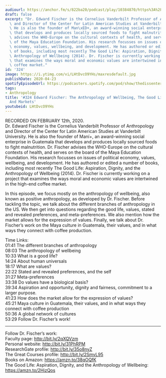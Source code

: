 ```yaml
---
audiourl: https://anchor.fm/s/822ba20/podcast/play/10384870/https%3A%2F%2Fd3ctxlq1ktw2nl.cloudfront.net%2Fproduction%2F2020-1-14%2F49308908-44100-2-47668ebd697c6.m4a
draft: false
excerpt: "Dr. Edward Fischer is the Cornelius Vanderbilt Professor of Anthropology\
  \ and Director of the Center for Latin American Studies at Vanderbilt University.\
  \ He is also the founder of Man\xED+, an award-winning social enterprise in Guatemala\
  \ that develops and produces locally sourced foods to fight malnutrition. Dr. Fischer\
  \ advises the WHO-Europe on the cultural contexts of health, and serves on the board\
  \ of the Maya Education Foundation. His research focusses on issues of political\
  \ economy, values, wellbeing, and development. He has authored or edited a number\
  \ of books, including most recently The Good Life: Aspiration, Dignity, and the\
  \ Anthropology of Wellbeing (2014). Dr. Fischer is currently working on a project\
  \ that examines the ways moral and economic values are intertwined in the high-end\
  \ coffee market."
id: '324'
image: https://i.ytimg.com/vi/LHtDvcO9YHs/maxresdefault.jpg
publishDate: 2020-04-23
spotifyEpisodeUrl: https://podcasters.spotify.com/pod/show/thedissenter/episodes/324-Edward-Fischer-The-Anthropology-of-Wellbeing--The-Good-Life--Values--And-Markets-eare16
tags:
- Anthropology
title: '#324 Edward Fischer: The Anthropology of Wellbeing, The Good Life, Values,
  And Markets'
youtubeid: LHtDvcO9YHs
---
```

<div class="timelinks">

RECORDED ON FEBRUARY 12th, 2020.  
Dr. Edward Fischer is the Cornelius Vanderbilt Professor of Anthropology and Director of the Center for Latin American Studies at Vanderbilt University. He is also the founder of Maní+, an award-winning social enterprise in Guatemala that develops and produces locally sourced foods to fight malnutrition. Dr. Fischer advises the WHO-Europe on the cultural contexts of health, and serves on the board of the Maya Education Foundation. His research focusses on issues of political economy, values, wellbeing, and development. He has authored or edited a number of books, including most recently The Good Life: Aspiration, Dignity, and the Anthropology of Wellbeing (2014). Dr. Fischer is currently working on a project that examines the ways moral and economic values are intertwined in the high-end coffee market.

In this episode, we focus mostly on the anthropology of wellbeing, also known as positive anthropology, as developed by Dr. Fischer. Before tackling the topic, we talk about the different branches of anthropology in the US. We then get into questions regarding the good life, values, stated and revealed preferences, and meta-preferences. We also mention how the market allows for the expression of values. Finally, we talk about Dr. Fischer’s work on the Maya culture in Guatemala, their values, and in what ways they connect with coffee production.


Time Links:  
<time>01:41</time> The different branches of anthropology  
<time>08:03</time> The anthropology of wellbeing  
<time>10:33</time> What is a good life?  
<time>14:24</time> About human universals  
<time>18:17</time> What are values?  
<time>22:22</time> Stated and revealed preferences, and the self  
<time>31:27</time> Meta-preferences  
<time>33:38</time> Do values have a biological basis?  
<time>39:34</time> Aspiration and opportunity, dignity and fairness, commitment to a larger purpose.  
<time>41:23</time> How does the market allow for the expression of values?  
<time>45:21</time> Maya culture in Guatemala, their values, and in what ways they connect with coffee production  
<time>50:36</time> A global network of cultures  
<time>53:29</time> Follow Dr. Fischer’s work!

---

Follow Dr. Fischer’s work:  
Faculty page: http://bit.ly/2qXQVzm  
Personal website: http://bit.ly/31PhRPM  
ResearchGate profile: http://bit.ly/35o8nvZ  
The Great Courses profile: http://bit.ly/2SmvL95  
Books on Amazon: https://amzn.to/38qOQfK  
The Good Life: Aspiration, Dignity, and the Anthropology of Wellbeing: https://amzn.to/2HizQos
</div>

